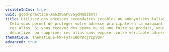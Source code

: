 ```yaml
---
visibleInCms: true
uuid: good-practice-Xm63WGGPuvGydMQ8zbXY7
title: Utilisez des adresses secondaires jetables ou anonymisées (alias e-mail).
  Cela vous permet de protéger votre adresse principale en la masquant derrière
  ces alias. Si vous recevez des spams ou si une fuite se produit, vous pouvez
  désactiver ou supprimer ces alias sans exposer votre véritable adresse e-mail.
thematique: thematique-kW-FytF1BDPDcjYzpVQvr
advanced: true
---
```

